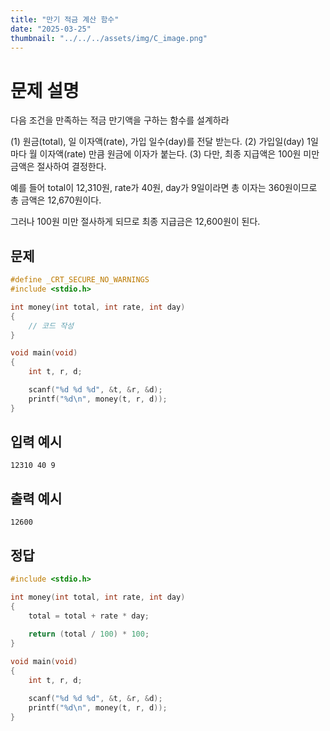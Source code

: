 ```yaml
---
title: "만기 적금 계산 함수" 
date: "2025-03-25"
thumbnail: "../../../assets/img/C_image.png"
---
```


# 문제 설명
다음 조건을 만족하는 적금 만기액을 구하는 함수를 설계하라

(1) 원금(total), 일 이자액(rate), 가입 일수(day)를 전달 받는다.
(2) 가입일(day) 1일마다 월 이자액(rate) 만큼 원금에 이자가 붙는다.
(3) 다만, 최종 지급액은 100원 미만 금액은 절사하여 결정한다.

예를 들어 total이 12,310원, rate가 40원, day가 9일이라면 총 이자는 360원이므로 총 금액은 12,670원이다.

그러나 100원 미만 절사하게 되므로 최종 지급금은 12,600원이 된다.
## 문제
```c
#define _CRT_SECURE_NO_WARNINGS
#include <stdio.h>

int money(int total, int rate, int day)
{
    // 코드 작성
}

void main(void)
{
    int t, r, d;

    scanf("%d %d %d", &t, &r, &d);
    printf("%d\n", money(t, r, d));
}
```

## 입력 예시
```
12310 40 9
```

## 출력 예시
```
12600
```

## 정답
```c
#include <stdio.h>

int money(int total, int rate, int day)
{
	total = total + rate * day;
	
	return (total / 100) * 100;
}

void main(void)
{
	int t, r, d;

	scanf("%d %d %d", &t, &r, &d);
	printf("%d\n", money(t, r, d));
}
```


